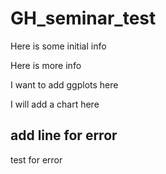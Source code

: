 # GH_seminar_test

Here is some initial info

Here is more info

I want to add ggplots here

I will add a chart here

## add line for error

test for error


